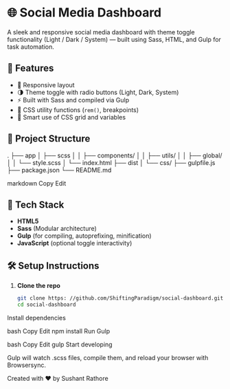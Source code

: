 # 🌐 Social Media Dashboard

A sleek and responsive social media dashboard with theme toggle functionality (Light / Dark / System) — built using Sass, HTML, and Gulp for task automation.

## 🚀 Features

- 📱 Responsive layout
- 🌗 Theme toggle with radio buttons (Light, Dark, System)
- ⚡ Built with Sass and compiled via Gulp
- 🎯 CSS utility functions (`rem()`, breakpoints)
- 🧠 Smart use of CSS grid and variables

## 📁 Project Structure

.
├── app
│ ├── scss
│ │ ├── components/
│ │ ├── utils/
│ │ ├── global/
│ │ └── style.scss
│ └── index.html
├── dist
│ └── css/
├── gulpfile.js
├── package.json
└── README.md

markdown
Copy
Edit

## 🔧 Tech Stack

- **HTML5**
- **Sass** (Modular architecture)
- **Gulp** (for compiling, autoprefixing, minification)
- **JavaScript** (optional toggle interactivity)

## 🛠 Setup Instructions

1. **Clone the repo**
   ```bash
   git clone https: //github.com/ShiftingParadigm/social-dashboard.git
   cd social-dashboard
Install dependencies

bash
Copy
Edit
npm install
Run Gulp

bash
Copy
Edit
gulp
Start developing

Gulp will watch .scss files, compile them, and reload your browser with Browsersync.

Created with ❤️ by Sushant Rathore
